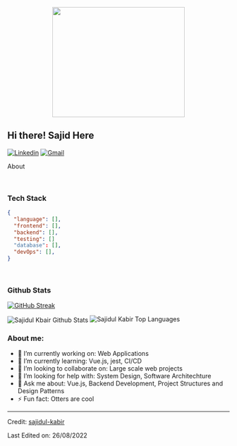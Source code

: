 <p align="center">
<img src="https://user-images.githubusercontent.com/53114757/186635038-9a8fc243-a75c-471c-8e2c-310ec84f1ed2.gif" width="300" height="250"/>
</p>

## Hi there! Sajid Here

[![Linkedin](https://img.shields.io/badge/-LinkedIn-blue?style=flat&logo=Linkedin&logoColor=white)](https://www.linkedin.com/in/DustinMeyer)
[![Gmail](https://img.shields.io/badge/-Gmail-c14438?style=flat&logo=Gmail&logoColor=white)](mailto:)

About

<br>

### Tech Stack

```json
{
  "language": [],
  "frontend": [],
  "backend": [],
  "testing": []
  "database": [],
  "devOps": [],
}
```

</br>

### Github Stats

[![GitHub Streak](http://github-readme-streak-stats.herokuapp.com?user=LostProgrammer1010&theme=radical&background=0A0A0A&stroke=CDB4DB&ring=CDB4DB&currStreakNum=D3D3D3&sideNums=D3D3D3&dates=CDB4DB)](https://git.io/streak-stats)
<br />

<img align="center" src="https://github-readme-stats.vercel.app/api?username=LostProgrammer1010&include_all_commits=true&count_private=true&show_icons=true&line_height=30&title_color=CDB4DB&icon_color=CDB4DB&text_color=D3D3D3&bg_color=0A0A0A" alt="Sajidul Kbair Github Stats">

<img src="https://github-readme-stats.vercel.app/api/top-langs/?username=LostProgrammer1010&layout=compact&theme=dark&bg_color=0A0A0A" alt="Sajidul Kabir Top Languages"/>
<br />

### About me:

- 🔭 I’m currently working on: Web Applications
- 🌱 I’m currently learning: Vue.js, jest, CI/CD
- 👯 I’m looking to collaborate on: Large scale web projects
- 🤔 I’m looking for help with: System Design, Software Architechture
- 💬 Ask me about: Vue.js, Backend Development, Project Structures and Design Patterns
- ⚡ Fun fact: Otters are cool

---

Credit: [sajidul-kabir](https://github.com/sajidul-kabir)

Last Edited on: 26/08/2022
